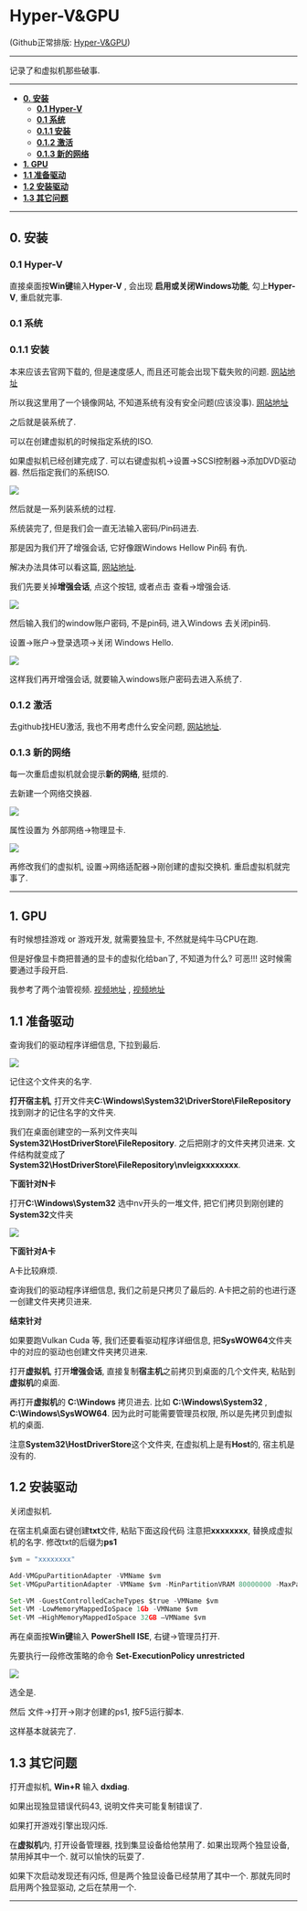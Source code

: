 Hyper-V&GPU
======

(Github正常排版: [Hyper-V&GPU][1])

-----------------

记录了和虚拟机那些破事.

-----------------


<!-- @import "[TOC]" {cmd="toc" depthFrom=1 depthTo=6 orderedList=false} -->

<!-- code_chunk_output -->

- [**0. 安装**](#0-安装)
  - [**0.1 Hyper-V**](#01-hyper-v)
  - [**0.1 系统**](#01-系统)
  - [**0.1.1 安装**](#011-安装)
  - [**0.1.2 激活**](#012-激活)
  - [**0.1.3 新的网络**](#013-新的网络)
- [**1. GPU**](#1-gpu)
- [**1.1 准备驱动**](#11-准备驱动)
- [**1.2 安装驱动**](#12-安装驱动)
- [**1.3 其它问题**](#13-其它问题)

<!-- /code_chunk_output -->



-----------------

## **0. 安装**

### **0.1 Hyper-V**

直接桌面按**Win键**输入**Hyper-V** , 会出现 **启用或关闭Windows功能**, 勾上**Hyper-V**, 重启就完事.

### **0.1 系统**

### **0.1.1 安装**

本来应该去官网下载的, 但是速度感人, 而且还可能会出现下载失败的问题. [网站地址][2]

所以我这里用了一个镜像网站, 不知道系统有没有安全问题(应该没事). [网站地址][3]

之后就是装系统了.

可以在创建虚拟机的时候指定系统的ISO.

如果虚拟机已经创建完成了. 可以右键虚拟机->设置->SCSI控制器->添加DVD驱动器. 然后指定我们的系统ISO.

![](Images/Hyper-V&GPU_00.jpg)

然后就是一系列装系统的过程.

系统装完了, 但是我们会一直无法输入密码/Pin码进去.

那是因为我们开了增强会话, 它好像跟Windows Hellow Pin码 有仇.

解决办法具体可以看这篇, [网站地址][4].

我们先要关掉**增强会话**, 点这个按钮, 或者点击 查看->增强会话.

![](Images/Hyper-V&GPU_01.png)

然后输入我们的window账户密码, 不是pin码, 进入Windows 去关闭pin码.

设置->账户->登录选项->关闭 Windows Hello.

![](Images/Hyper-V&GPU_02.png)

这样我们再开增强会话, 就要输入windows账户密码去进入系统了.

### **0.1.2 激活**

去github找HEU激活, 我也不用考虑什么安全问题, [网站地址][5].

### **0.1.3 新的网络**

每一次重启虚拟机就会提示**新的网络**, 挺烦的.

去新建一个网络交换器.

![](Images/Hyper-V&GPU_03.jpg)

属性设置为 外部网络->物理显卡.

![](Images/Hyper-V&GPU_04.jpg)

再修改我们的虚拟机, 设置->网络适配器->刚创建的虚拟交换机. 重启虚拟机就完事了.

-----------------

## **1. GPU**

有时候想挂游戏 or 游戏开发, 就需要独显卡, 不然就是纯牛马CPU在跑.

但是好像显卡商把普通的显卡的虚拟化给ban了, 不知道为什么? 可恶!!! 这时候需要通过手段开启.

我参考了两个油管视频. [视频地址][6] , [视频地址][7]

## **1.1 准备驱动**

查询我们的驱动程序详细信息, 下拉到最后.

![](Images/Hyper-V&GPU_05.jpg)

记住这个文件夹的名字.

**打开宿主机**, 打开文件夹**C:\Windows\System32\DriverStore\FileRepository** 找到刚才的记住名字的文件夹.

我们在桌面创建空的一系列文件夹叫 **System32\HostDriverStore\FileRepository**. 之后把刚才的文件夹拷贝进来. 文件结构就变成了 **System32\HostDriverStore\FileRepository\nvleigxxxxxxxx**.

**下面针对N卡**

打开**C:\Windows\System32** 选中nv开头的一堆文件, 把它们拷贝到刚创建的**System32**文件夹

![](Images/Hyper-V&GPU_06.jpg)

**下面针对A卡**

A卡比较麻烦.

查询我们的驱动程序详细信息, 我们之前是只拷贝了最后的. A卡把之前的也进行逐一创建文件夹拷贝进来.

**结束针对**

如果要跑Vulkan Cuda 等, 我们还要看驱动程序详细信息, 把**SysWOW64**文件夹中的对应的驱动也创建文件夹拷贝进来.

打开**虚拟机**, 打开**增强会话**, 直接复制**宿主机**之前拷贝到桌面的几个文件夹, 粘贴到**虚拟机**的桌面.

再打开**虚拟机**的 **C:\Windows** 拷贝进去. 比如 **C:\Windows\System32** , **C:\Windows\SysWOW64**. 因为此时可能需要管理员权限, 所以是先拷贝到虚拟机的桌面.

注意**System32\HostDriverStore**这个文件夹, 在虚拟机上是有**Host**的, 宿主机是没有的.

## **1.2 安装驱动**

关闭虚拟机.

在宿主机桌面右键创建**txt**文件, 粘贴下面这段代码
注意把**xxxxxxxx**, 替换成虚拟机的名字.
修改txt的后缀为**ps1**

```js
$vm = "xxxxxxxx"

Add-VMGpuPartitionAdapter -VMName $vm
Set-VMGpuPartitionAdapter -VMName $vm -MinPartitionVRAM 80000000 -MaxPartitionVRAM 100000000 -OptimalPartitionVRAM 100000000 -MinPartitionEncode 80000000 -MaxPartitionEncode 100000000 -OptimalPartitionEncode 100000000 -MinPartitionDecode 80000000 -MaxPartitionDecode 100000000 -OptimalPartitionDecode 100000000 -MinPartitionCompute 80000000 -MaxPartitionCompute 100000000 -OptimalPartitionCompute 100000000

Set-VM -GuestControlledCacheTypes $true -VMName $vm
Set-VM -LowMemoryMappedIoSpace 1Gb -VMName $vm
Set-VM –HighMemoryMappedIoSpace 32GB –VMName $vm
```

再在桌面按**Win键**输入 **PowerShell ISE**, 右键->管理员打开.

先要执行一段修改策略的命令 **Set-ExecutionPolicy unrestricted**

![](Images/Hyper-V&GPU_07.jpg)

选全是.

然后 文件->打开->刚才创建的ps1, 按F5运行脚本.

这样基本就装完了.

## **1.3 其它问题**

打开虚拟机, **Win+R** 输入 **dxdiag**.

如果出现独显错误代码43, 说明文件夹可能复制错误了.

如果打开游戏引擎出现闪烁.

在**虚拟机**内, 打开设备管理器, 找到集显设备给他禁用了. 如果出现两个独显设备, 禁用掉其中一个. 就可以愉快的玩耍了.

如果下次启动发现还有闪烁, 但是两个独显设备已经禁用了其中一个. 那就先同时启用两个独显驱动, 之后在禁用一个.

-----------------

[1]:https://github.com/HHHHHHHHHHHHHHHHHHHHHCS/MyStudyNote/blob/main/MyNote/Hyper-V%26GPU.md
[2]:https://www.microsoft.com/zh-cn/software-download
[3]:https://www.xitongku.com/
[4]:https://blog.csdn.net/mayong43111/article/details/124614480
[5]:https://github.com/zbezj/HEU_KMS_Activator
[6]:https://www.youtube.com/watch?v=lUGaH7WMNBQ
[7]:https://www.youtube.com/watch?v=XLLcc29EZ_8